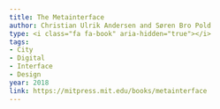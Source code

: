 ```yaml
---
title: The Metainterface
author: Christian Ulrik Andersen and Søren Bro Pold
type: <i class="fa fa-book" aria-hidden="true"></i>
tags:
- City
- Digital
- Interface
- Design
year: 2018
link: https://mitpress.mit.edu/books/metainterface
---
```

